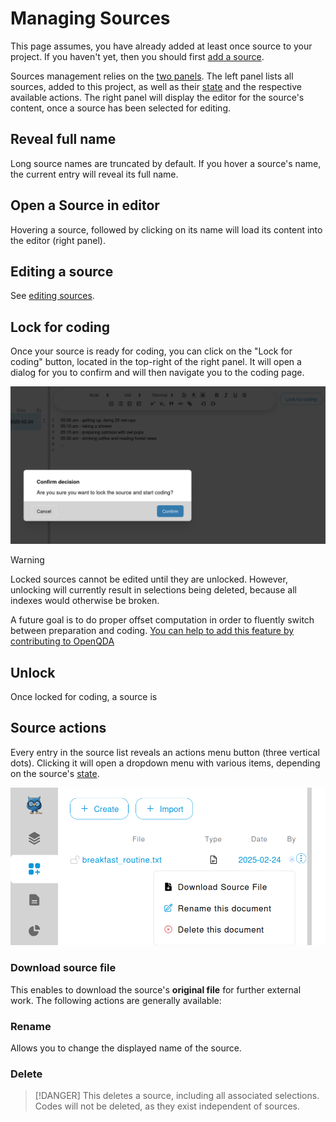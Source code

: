 # Managing Sources
This page assumes, you have already added at least once source to your project.
If you haven't yet, then you should first [add a source](./add_sources.md).

Sources management relies on the [two panels](../../ui.md).
The left panel lists all sources, added to this project, as well as their [state](./states.md) and
the respective available actions.
The right panel will display the editor for the source's content, once a source
has been selected for editing.


## Reveal full name
Long source names are truncated by default.
If you hover a source's name, the current entry will reveal its full name.

## Open a Source in editor
Hovering a source, followed by clicking on its name
will load its content into the editor (right panel).

## Editing a source
See [editing sources](./editing.md).

## Lock for coding
Once your source is ready for coding, you can click on the "Lock for coding" button,
located in the top-right of the right panel. It will open a dialog for you to confirm and
will then navigate you to the coding page.

![lock for coding dialog](../../public/img/preparation/lock_for_coding.png)

> [!WARNING]
> Locked sources cannot be edited until they are unlocked.
> However, unlocking will currently result in selections being deleted,
> because all indexes would otherwise be broken.
> 
> A future goal is to do proper offset computation in order to
> fluently switch between preparation and coding.
> [You can help to add this feature by contributing to OpenQDA](https://github.com/openqda/openqda)

## Unlock
Once locked for coding, a source is

## Source actions
Every entry in the source list reveals an actions menu button (three vertical dots).
Clicking it will open a dropdown menu with various items, depending on the source's [state](./states.md).

![open source's menu](../../public/img/preparation/source_menu.png)

### Download source file
This enables to download the source's **original file** for further external work.
The following actions are generally available:

### Rename
Allows you to change the displayed name of the source.

### Delete

> [!DANGER]
> This deletes a source, including all associated selections.
> Codes will not be deleted, as they exist independent of sources.
